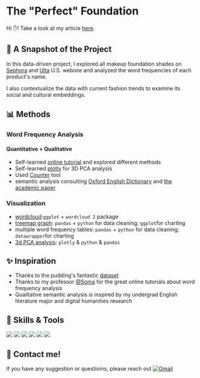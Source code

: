 # The "Perfect" Foundation
Hi ✋! Take a look at my article [here](https://kristen-shen.github.io/perfect-foundation/).

## 📝 A Snapshot of the Project
In this data-driven project, I explored all makeup foundation shades on [Sephora](https://www.sephora.com/shop/foundation-makeup?pageSize=300")
and [Ulta](https://www.ulta.com/?cmpid=PS_Brand!google!Brand&utm_source=google&utm_medium=paidsearch&CAWELAID=1831598544&CATRK=SPFID-1&CAAGID=540267060&CATCI=kwd-12627301&CAPCID=476595550201&CADevice=c&gad_source=1&gclid=Cj0KCQiA8fW9BhC8ARIsACwHqYod1XSjB7B7oKtkhR8EVjgCWh3n5CQ9gDRON_RrIaVbun2XCeXteo4aAvuDEALw_wcB) U.S. webiste and analyzed the word frequencies of each product's name. 

I also contextualize the data with current fashion trends to examine its social and cultural embeddings.

## 📊 Methods
### Word Frequency Analysis
#### Quantitative + Qualitative
- Self-learned [online tutorial](https://investigate.ai/text-analysis/counting-words-with-pythons-counter/) and explored different methods
- Self-learned [plotly](https://plotly.com/python/pca-visualization/) for 3D PCA analysis
- Used [Counter](https://pymotw.com/3/collections/counter.html) tool 
- semantic analysis consulting [Oxford English Dictionary](https://www.oed.com/?tl=true) and [the academic paper](https://www.doria.fi/bitstream/handle/10024/180034/selen_jennie.pdf?sequence=2)
### Visualization 
- [wordcloud](https://github.com/Kristen-Shen/Kristen-Shen.github.io/blob/main/perfect-foundation/wordcloud.html):`ggplot` + `wordcloud 2` package
- [treemap graph](https://github.com/Kristen-Shen/Kristen-Shen.github.io/blob/main/perfect-foundation/treemap.png): `pandas` + `python` for data cleaning; `ggplot`for charting
- multiple word frequency tables: `pandas` + `python` for data cleaning; `datawrapper`for charting
- [3d PCA analysis](https://github.com/Kristen-Shen/Kristen-Shen.github.io/blob/main/perfect-foundation/pca_plot.html): `plotly` & `python` & `pandas`

## ✨ Inspiration 
- Thanks to the pudding's fantastic [dataset](https://github.com/the-pudding/data/tree/master/foundation-names)
- Thanks to my professor [@Soma](https://github.com/jsoma) for the great online tutorials about word frequency analysis
- Qualitative semantic analysis is inspired by my undergrad English literature major and digital humanities research

## 💪 Skills & Tools
<p>
    <img src="https://img.shields.io/badge/Python-3776AB?style=for-the-badge&logo=python&logoColor=white" />
    <img src="https://img.shields.io/badge/HTML5-E34F26?style=for-the-badge&logo=html5&logoColor=white" />
    <img src="https://img.shields.io/badge/CSS3-1572B6?style=for-the-badge&logo=css3&logoColor=white" />
    <img src="https://img.shields.io/badge/JavaScript-323330?style=for-the-badge&logo=javascript&logoColor=F7DF1E" />
    <img src="https://img.shields.io/badge/Visual_Studio_Code-0078D4?style=for-the-badge&logo=visual%20studio%20code&logoColor=white" />
    <img src="https://img.shields.io/badge/R-276DC3?style=for-the-badge&logo=r&logoColor=white" />
</p>

## 📝 Contact me! 
If you have any suggestion or questioins, please reach out
[![Gmail](https://img.shields.io/badge/Gmail-D14836?style=for-the-badge&logo=gmail&logoColor=white)](mailto:hs3183@columbia.edu)
